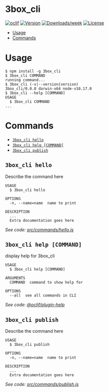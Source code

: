 3box_cli
========



[![oclif](https://img.shields.io/badge/cli-oclif-brightgreen.svg)](https://oclif.io)
[![Version](https://img.shields.io/npm/v/3box_cli.svg)](https://npmjs.org/package/3box_cli)
[![Downloads/week](https://img.shields.io/npm/dw/3box_cli.svg)](https://npmjs.org/package/3box_cli)
[![License](https://img.shields.io/npm/l/3box_cli.svg)](https://github.com/tommyz7/3box_cli/blob/master/package.json)

<!-- toc -->
* [Usage](#usage)
* [Commands](#commands)
<!-- tocstop -->
# Usage
<!-- usage -->
```sh-session
$ npm install -g 3box_cli
$ 3box_cli COMMAND
running command...
$ 3box_cli (-v|--version|version)
3box_cli/0.0.0 darwin-x64 node-v10.17.0
$ 3box_cli --help [COMMAND]
USAGE
  $ 3box_cli COMMAND
...
```
<!-- usagestop -->
# Commands
<!-- commands -->
* [`3box_cli hello`](#3box_cli-hello)
* [`3box_cli help [COMMAND]`](#3box_cli-help-command)
* [`3box_cli publish`](#3box_cli-publish)

## `3box_cli hello`

Describe the command here

```
USAGE
  $ 3box_cli hello

OPTIONS
  -n, --name=name  name to print

DESCRIPTION
  ...
  Extra documentation goes here
```

_See code: [src/commands/hello.js](https://github.com/tommyz7/3box_cli/blob/v0.0.0/src/commands/hello.js)_

## `3box_cli help [COMMAND]`

display help for 3box_cli

```
USAGE
  $ 3box_cli help [COMMAND]

ARGUMENTS
  COMMAND  command to show help for

OPTIONS
  --all  see all commands in CLI
```

_See code: [@oclif/plugin-help](https://github.com/oclif/plugin-help/blob/v2.2.3/src/commands/help.ts)_

## `3box_cli publish`

Describe the command here

```
USAGE
  $ 3box_cli publish

OPTIONS
  -n, --name=name  name to print

DESCRIPTION
  ...
  Extra documentation goes here
```

_See code: [src/commands/publish.js](https://github.com/tommyz7/3box_cli/blob/v0.0.0/src/commands/publish.js)_
<!-- commandsstop -->
